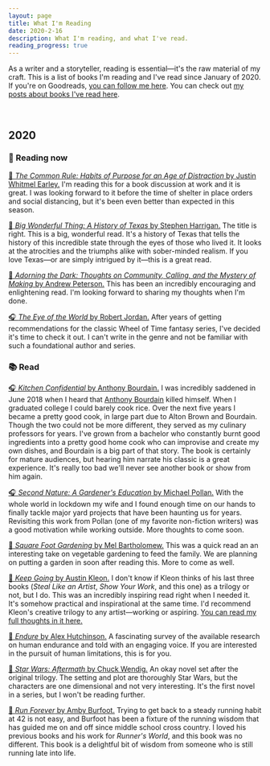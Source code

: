 ```yaml
---
layout: page
title: What I'm Reading
date: 2020-2-16
description: What I'm reading, and what I've read.
reading_progress: true
---
```

As a writer and a storyteller, reading is essential—it's the raw material of my craft. This is a list of books I'm reading and I've read since January of 2020. If you're on Goodreads, [you can follow me here](https://www.goodreads.com/blundin). You can check out [my posts about books I've read here](/reading/index.html).

&nbsp;

## 2020

### 📖 Reading now

[📖 *The Common Rule: Habits of Purpose for an Age of Distraction* by Justin Whitmel Earley.](https://amzn.to/2UILgrP) I'm reading this for a book discussion at work and it is great. I was looking forward to it before the time of shelter in place orders and social distancing, but it's been even better than expected in this season.

[📖 *Big Wonderful Thing: A History of Texas* by Stephen Harrigan.](https://amzn.to/37y3TTN) The title is right. This is a big, wonderful read. It's a history of Texas that tells the history of this incredible state through the eyes of those who lived it. It looks at the atrocities and the triumphs alike with sober-minded realism. If you love Texas—or are simply intrigued by it—this is a great read.

[📖 *Adorning the Dark: Thoughts on Community, Calling, and the Mystery of Making* by Andrew Peterson.](https://amzn.to/2Sxftu1) This has been an incredibly encouraging and enlightening read. I'm looking forward to sharing my thoughts when I'm done.

[🎧 *The Eye of the World* by Robert Jordan.](https://amzn.to/2UVC9Wh) After years of getting recommendations for the classic Wheel of Time fantasy series, I've decided it's time to check it out. I can't write in the genre and not be familiar with such a foundational author and series.

### 📚 Read

[🎧 *Kitchen Confidential* by Anthony Bourdain.](https://amzn.to/39xTuID) I was incredibly saddened in June 2018 when I heard that [Anthony Bourdain](https://en.wikipedia.org/wiki/Anthony_Bourdain) killed himself. When I graduated college I could barely cook rice. Over the next five years I became a pretty good cook, in large part due to Alton Brown and Bourdain. Though the two could not be more different, they served as my culinary professors for years. I've grown from a bachelor who constantly burnt good ingredients into a pretty good home cook who can improvise and create my own dishes, and Bourdain is a big part of that story. The book is certainly for mature audiences, but hearing him narrate his classic is a great experience. It's really too bad we'll never see another book or show from him again.

[🎧 *Second Nature: A Gardener's Education* by Michael Pollan.](https://www.amazon.com/Second-Nature-A-Gardeners-Education/dp/B003C1V4PE) With the whole world in lockdown my wife and I found enough time on our hands to finally tackle major yard projects that have been haunting us for years. Revisiting this work from Pollan (one of my favorite non-fiction writers) was a good motivation while working outside. More thoughts to come soon.

[📖 *Square Foot Gardening* by Mel Bartholomew.](https://bookshop.org/books/all-new-square-foot-gardening-3rd-edition-fully-updated-more-projects-new-solutions-grow-vegetables-anywhere/9780760362853) This was a quick read an an interesting take on vegetable gardening to feed the family. We are planning on putting a garden in soon after reading this. More to come as well.

[📖 *Keep Going* by Austin Kleon.](https://amzn.to/2PFK2vF) I don't know if Kleon thinks of his last three books (*Steal Like an Artist*, *Show Your Work*, and this one) as a trilogy or not, but I do. This was an incredibly inspiring read right when I needed it. It's somehow practical and inspirational at the same time. I'd recommend Kleon's creative trilogy to any artist—working or aspiring. [You can read my full thoughts in it here.](/blog/keep-going-by-austin-kleon.html)

[📖 *Endure* by Alex Hutchinson.](https://amzn.to/2wmRwwR) A fascinating survey of the available research on human endurance and told with an engaging voice. If you are interested in the pursuit of human limitations, this is for you.

[📖 *Star Wars: Aftermath* by Chuck Wendig.](https://amzn.to/38A9vxX) An okay novel set after the original trilogy. The setting and plot are thoroughly Star Wars, but the characters are one dimensional and not very interesting. It's the first novel in a series, but I won't be reading further.

[📖 *Run Forever* by Amby Burfoot.](https://amzn.to/2vzsN85) Trying to get back to a steady running habit at 42 is not easy, and Burfoot has been a fixture of the running wisdom that has guided me on and off since middle school cross country. I loved his previous books and his work for *Runner's World*, and this book was no different. This book is a delightful bit of wisdom from someone who is still running late into life.

 &nbsp;
